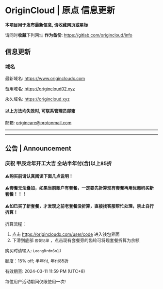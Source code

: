 # OriginCloud | 原点 信息更新
**本项目用于发布最新信息, 请收藏网页或星标**

请同时**收藏**下列网址 **作为备份**:
https://gitlab.com/origincloud/info


## 信息更新

### 域名
最新域名:
https://www.origincloudx.com

备用域名:
https://origincloud02.xyz

永久域名:
https://origincloud.xyz


#### 以上方法均失效时, 可联系管理员邮箱
邮箱:
origincare@protonmail.com

---
---

## 公告 | Announcement
### **庆祝 甲辰龙年开工大吉 全站半年付(含)以上85折**

#### ⚠️购买前请认真阅读下面几点说明！

#### ⚠️套餐无法叠加，如果当前账户有套餐，一定要先折算现有套餐再用优惠码买新套餐！！！
#### ⚠️如已买了新套餐，才发现之前老套餐没折算，直接找客服帮忙处理，禁止自行折算！

折算流程：
1. 点击 https://origincloudx.com/user/code 进入钱包界面
2. 下滑到底部 `套餐记录` ，点击现有套餐旁的齿轮可将现套餐折算为余额

购买时请输入:
`LoongRrdmSm1J`

额度：15% off; 半年付, 年付85折

有效期至: 2024-03-11 11:59 PM (UTC+8)

每位用户活动期间仅限使用一次!

